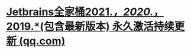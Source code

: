 # [Jetbrains全家桶2021.*，2020.*，2019.*(包含最新版本) 永久激活持续更新 (qq.com)](https://mp.weixin.qq.com/s/7VvUbhWWBnnPnbfWdtxcyw)